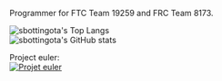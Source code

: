 Programmer for FTC Team 19259 and FRC Team 8173.

![sbottingota's Top Langs](https://github-readme-stats.vercel.app/api/top-langs/?username=sbottingota&exclude_repo=FtcOffseason2024Test)  
![sbottingota's GitHub stats](https://github-readme-stats.vercel.app/api?username=sbottingota&show_icons=true&theme=default)

Project euler:  
[![Projet euler](https://projecteuler.net/profile/sbottingota.png)](https://projecteuler.net)
